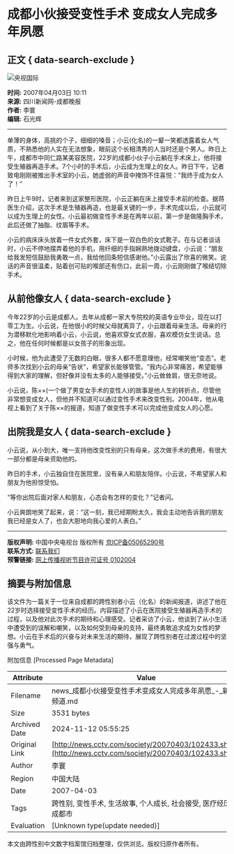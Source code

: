 # 成都小伙接受变性手术 变成女人完成多年夙愿

## 正文 { data-search-exclude }


![央视国际](http://www.cctv.com/channel/content/images/logo_small.jpg)

**时间:** 2007年04月03日 10:11  
**来源:** 四川新闻网-成都晚报  
**作者:** 李寰  
**编辑:** 石光辉

---

单薄的身体，高挑的个子，细细的嗓音；小云(化名)的一颦一笑都透露着女人气质，不熟悉他的人实在无法想象，眼前这个长相清秀的人当时还是个男人。昨日上午，成都市中同仁路某美容医院，22岁的成都小伙子小云躺在手术床上，他将接受生殖器再造手术。7个小时的手术后，小云成为生理上的女人。昨日下午，记者致电刚刚被推出手术室的小云，她虚弱的声音中掩饰不住喜悦：“我终于成为女人了！”

昨日上午9时，记者来到这家整形医院，小云正躺在床上接受手术前的检查。据蒋医生介绍，这次手术是生殖器再造，也是最关键的一步，手术完成以后，小云就可以成为生理上的女性。小云最初做变性手术是在两年以前，第一步是做隆胸手术，此后还做了抽脂、纹眉等手术。

小云的病床床头放着一件女式外套，床下是一双白色的女式靴子。在与记者谈话时，小云不停地摆弄着他的手机，用纤细的手指娴熟地拨动键盘，小云说：“朋友给我发短信鼓励我勇敢一点，我给他回条短信感谢他。”小云露出了欣喜的微笑。说话的声音很温柔，贴着创可贴的喉部还有伤口，此前一周，小云刚刚做了喉结切除手术。

## 从前他像女人 { data-search-exclude }

今年22岁的小云是成都人。去年从成都一家大专院校的英语专业毕业，现在以打零工为生。小云说，在他很小的时候父母就离异了，小云跟着母亲生活。母亲的行为潜移默化地影响着小云，小云说，他喜欢穿女式衣服，喜欢模仿女生说话。总之，他在任何时候都是以女孩子的形象出现。

小时候，他为此遭受了无数的白眼，很多人都不愿意理他，经常嘲笑他“变态”。老师多次找到小云的母亲“告状”，希望家长能够管管。“我内心非常痛苦，希望能够得到大家的理解，但好像并没有太多的人能够接受。”小云耸耸肩，很无奈地说。

小云说，陈××(一个做了男变女手术的变性人)的故事是他人生的转折点，尽管他非常想变成女人，但他并不知道可以通过变性手术来改变性别。2004年，他从电视上看到了关于陈××的报道，知道了做变性手术可以完成他变成女人的心愿。

## 出院我是女人 { data-search-exclude }

小云说，从小到大，唯一支持他改变性别的只有母亲，这次做手术的费用，有很大一部分都是母亲资助他的。

昨日的手术，小云独自住在医院里，没有亲人和朋友陪伴。小云说，不希望家人和朋友为他担惊受怕。

“等你出院后面对家人和朋友，心态会有怎样的变化？”记者问。

小云爽朗地笑了起来，说：“这一刻，我已经期盼太久，我会主动地告诉我的朋友我已经是女人了，也会大胆地向我心爱的人表白。”

---

**版权声明:** 中国中央电视台 版权所有 [京ICP备05065290号](http://www.miibeian.gov.cn/)  
**联系方式:** [联系我们](http://www.cctv.com/service/contact/index.shtml)  
**预警链接:** [网上传播视听节目许可证号 0102004](http://www.miibeian.gov.cn/)

## 摘要与附加信息

<!-- tcd_abstract -->
该文件为一篇关于一位来自成都的跨性别者小云（化名）的新闻报道，讲述了他在22岁时选择接受变性手术的经历。内容描述了小云在医院接受生殖器再造手术的过程，以及他对此次手术的期待和心理感受。记者采访了小云，他谈到了从小生活中遭受到的误解和嘲笑，以及如何受到母亲的支持，最终勇敢追求成为女性的梦想。小云在手术后的兴奋与对未来生活的期待，展现了跨性别者在过渡过程中的坚强与勇气。
<!-- tcd_abstract_end -->

附加信息 [Processed Page Metadata]

| Attribute       | Value                                  |
|-----------------|----------------------------------------|
| Filename        | news_成都小伙接受变性手术变成女人完成多年夙愿_-_新闻频道.md                             |
| Size            | 3531 bytes                           |
| Archived Date   | 2024-11-12 05:55:25                             |
| Original Link   | [http://news.cctv.com/society/20070403/102433.shtml](http://news.cctv.com/society/20070403/102433.shtml)                       |
| Author          | 李寰                               |
| Region          | 中国大陆                               |
| Date            | 2007-04-03                                 |
| Tags            | 跨性别, 变性手术, 生活故事, 个人成长, 社会接受, 医疗经历, 成都市                                 |
| Evaluation            | [Unknown type(update needed)]                                 |
<!-- tcd_table_end -->

本文由跨性别中文数字档案馆归档整理，仅供浏览。版权归原作者所有。
